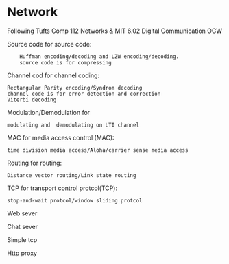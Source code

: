 # Network
Following Tufts Comp 112 Networks & MIT 6.02 Digital Communication OCW

Source code for source code:

        Huffman encoding/decoding and LZW encoding/decoding.
        source code is for compressing
        
Channel cod for channel coding:

	Rectangular Parity encoding/Syndrom decoding 
	channel code is for error detection and correction 
	Viterbi decoding

Modulation/Demodulation for 
	
	modulating and  demodulating on LTI channel

MAC for media access control (MAC): 
	
	time division media access/Aloha/carrier sense media access

Routing for routing: 
	
	Distance vector routing/Link state routing

TCP for transport control protcol(TCP): 
	
	stop-and-wait protcol/window sliding protcol

Web sever

Chat sever

Simple tcp

Http proxy
